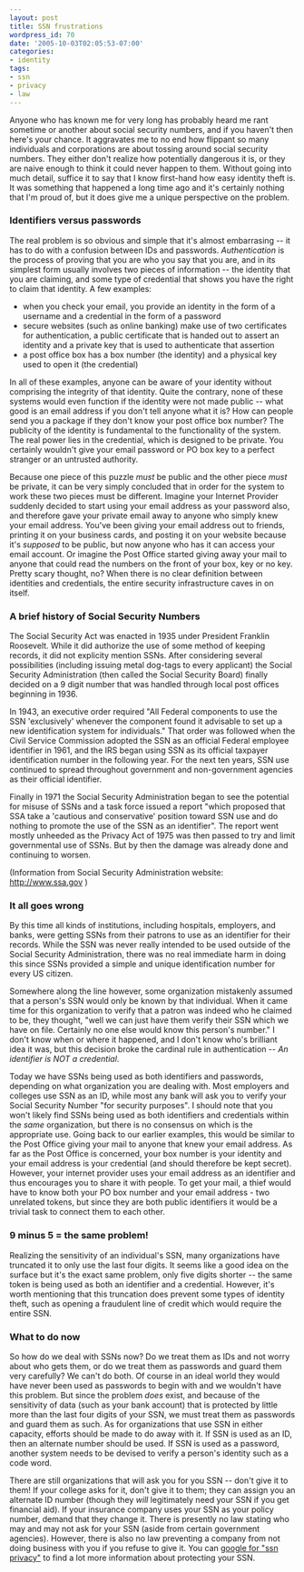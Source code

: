 ```yaml
---
layout: post
title: SSN frustrations
wordpress_id: 70
date: '2005-10-03T02:05:53-07:00'
categories:
- identity
tags:
- ssn
- privacy
- law
---
```

Anyone who has known me for very long has probably heard me rant sometime or another about social security numbers, and if you haven't then here's your chance.  It aggravates me to no end how flippant so many individuals and corporations are about tossing around social security numbers.  They either don't realize how potentially dangerous it is, or they are naive enough to think it could never happen to them.  Without going into much detail, suffice it to say that I know first-hand how easy identity theft is.  It was something that happened a long time ago and it's certainly nothing that I'm proud of, but it does give me a unique perspective on the problem.

<!--more-->

### Identifiers versus passwords
The real problem is so obvious and simple that it's almost embarrasing -- it has to do with a confusion between IDs and passwords.  _Authentication_ is the process of proving that you are who you say that you are, and in its simplest form usually involves two pieces of information -- the identity that you are claiming, and some type of credential that shows you have the right to claim that identity.  A few examples:

- when you check your email, you provide an identity in the form of a username and a credential in the form of a password
- secure websites (such as online banking) make use of two certificates for authentication, a public certificate that is handed out to assert an identity and a private key that is used to authenticate that assertion
- a post office box has a box number (the identity) and a physical key used to open it (the credential)

In all of these examples, anyone can be aware of your identity without comprising the integrity of that identity.  Quite the contrary, none of these systems would even function if the identity were not made public -- what good is an email address if you don't tell anyone what it is?  How can people send you a package if they don't know your post office box number?  The publicity of the identity is fundamental to the functionality of the system.  The real power lies in the credential, which is designed to be private.  You certainly wouldn't give your email password or PO box key to a perfect stranger or an untrusted authority.  

Because one piece of this puzzle _must_ be public and the other piece _must_ be private, it can be very simply concluded that in order for the system to work these two pieces must be different.  Imagine your Internet Provider suddenly decided to start using your email address as your password also, and therefore gave your private email away to anyone who simply knew your email address.  You've been giving your email address out to friends, printing it on your business cards, and posting it on your website because it's _supposed_ to be public, but now anyone who has it can access your email account.  Or imagine the Post Office started giving away your mail to anyone that could read the numbers on the front of your box, key or no key.  Pretty scary thought, no?  When there is no clear definition between identities and credentials, the entire security infrastructure caves in on itself.


### A brief history of Social Security Numbers
The Social Security Act was enacted in 1935 under President Franklin Roosevelt.  While it did authorize the use of some method of keeping records, it did not explicity mention SSNs.  After considering several possibilities (including issuing metal dog-tags to every applicant) the Social Security Administration (then called the Social Security Board) finally decided on a 9 digit number that was handled through local post offices beginning in 1936.

In 1943, an executive order required "All Federal components to use the SSN 'exclusively' whenever the component found it advisable to set up a new identification system for individuals."  That order was followed when the Civil Service Commission adopted the SSN as an official Federal employee identifier in 1961, and the IRS began using SSN as its official taxpayer identification number in the following year.  For the next ten years, SSN use continued to spread throughout government and non-government agencies as their official identifier.

Finally in 1971 the Social Security Administration began to see the potential for misuse of SSNs and a task force issued a report "which proposed that SSA take a 'cautious and conservative' position toward SSN use and do nothing to promote the use of the SSN as an identifier".  The report went mostly unheeded as the Privacy Act of 1975 was then passed to try and limit governmental use of SSNs.  But by then the damage was already done and continuing to worsen.

(Information from Social Security Administration website: <http://www.ssa.gov> )


### It all goes wrong
By this time all kinds of institutions, including hospitals, employers, and banks, were getting SSNs from their patrons to use as an identifier for their records.  While the SSN was never really intended to be used outside of the Social Security Administration, there was no real immediate harm in doing this since SSNs provided a simple and unique identification number for every US citizen.

Somewhere along the line however, some organization mistakenly assumed that a person's SSN would only be known by that individual.  When it came time for this organization to verify that a patron was indeed who he claimed to be, they thought, "well we can just have them verify their SSN which we have on file.  Certainly no one else would know this person's number."  I don't know when or where it happened, and I don't know who's brilliant idea it was, but this decision broke the cardinal rule in authentication -- _An identifier is NOT a credential_.

Today we have SSNs being used as both identifiers and passwords, depending on what organization you are dealing with.  Most employers and colleges use SSN as an ID, while most any bank will ask you to verify your Social Security Number "for security purposes".  I should note that you won't likely find SSNs being used as both identifiers and credentials within the _same_ organization, but there is no consensus on which is the appropriate use.  Going back to our earlier examples, this would be similar to the Post Office giving your mail to anyone that knew your email address.  As far as the Post Office is concerned, your box number is your identity and your email address is your credential (and should therefore be kept secret).  However, your internet provider uses your email address as an identifier and thus encourages you to share it with people.  To get your mail, a thief would have to know both your PO box number and your email address - two unrelated tokens, but since they are both public identifiers it would be a trivial task to connect them to each other.


### 9 minus 5 = the same problem!
Realizing the sensitivity of an individual's SSN, many organizations have truncated it to only use the last four digits.  It seems like a good idea on the surface but it's the exact same problem, only five digits shorter -- the same token is being used as both an identifier and a credential.  However, it's worth mentioning that this truncation does prevent some types of identity theft, such as opening a fraudulent line of credit which would require the entire SSN.


### What to do now
So how do we deal with SSNs now?  Do we treat them as IDs and not worry about who gets them, or do we treat them as passwords and guard them very carefully?  We can't do both.  Of course in an ideal world they would have never been used as passwords to begin with and we wouldn't have this problem.  But since the problem _does_ exist, and because of the sensitivity of data (such as your bank account) that is protected by little more than the last four digits of your SSN, we must treat them as passwords and guard them as such.  As for organizations that use SSN in either capacity, efforts should be made to do away with it.  If SSN is used as an ID, then an alternate number should be used.  If SSN is used as a password, another system needs to be devised to verify a person's identity such as a code word.

There are still organizations that will ask you for you SSN -- don't give it to them!  If your college asks for it, don't give it to them; they can assign you an alternate ID number (though they _will_ legitimately need your SSN if you get financial aid).  If your insurance company uses your SSN as your policy number, demand that they change it.  There is presently no law stating who may and may not ask for your SSN (aside from certain government agencies).  However, there is also no law preventing  a company from not doing business with you if you refuse to give it.  You can [google for "ssn privacy"][] to find a lot more information about protecting your SSN.

[google for "ssn privacy"]: http://www.google.com/search?q=ssn+privacy
